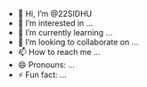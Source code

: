 - 👋 Hi, I’m @22SIDHU
- 👀 I’m interested in ...
- 🌱 I’m currently learning ...
- 💞️ I’m looking to collaborate on ...
- 📫 How to reach me ...
- 😄 Pronouns: ...
- ⚡ Fun fact: ...

<!---
22SIDHUXX/22SIDHUXX is a ✨ special ✨ repository because its `README.md` (this file) appears on your GitHub profile.
You can click the Preview link to take a look at your changes.
--->
